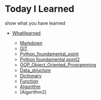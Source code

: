 # Today I Learned

show what you have learned

- [WhatIlearned](https://github.com/JeongmoRyu/TIL/tree/main/WhatILearned)

    - [Markdown](https://github.com/JeongmoRyu/TIL/blob/main/WhatILearned/Markdown.md)
    - [GIT](https://github.com/JeongmoRyu/TIL/blob/main/WhatILearned/GIT.md)
    - [Python_foundamental_point](WhatILearned/python_foundamental_point.md)
    - [Python foundamental point2](https://github.com/JeongmoRyu/TIL/blob/main/WhatILearned/python_foundamental_point02.md)
    - [OOP_Object_Oriented_Programming](WhatILearned/OOP.md)
    - [Data_structure](WhatILearned/data_structure.md)
    - [Dictionary](WhatILearned/dictionary.md)
    - [Function](WhatILearned/function.md)
    - [Algorithm](https://github.com/JeongmoRyu/TIL/blob/main/WhatILearned/algorithm1.md)
    - [Algorithm2]
    
    
